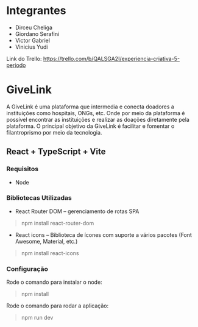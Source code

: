 # Integrantes
* Dirceu Cheliga
* Giordano Serafini
* Victor Gabriel
* Vinicius Yudi

Link do Trello: https://trello.com/b/QALSGA2I/experiencia-criativa-5-periodo

# GiveLink
A GiveLink é uma plataforma que intermedia e conecta doadores a instituições como hospitais, ONGs, etc. Onde por meio da plataforma é possível encontrar as instituições e realizar as doações diretamente pela plataforma. O principal objetivo da GiveLink é facilitar e fomentar o filantroprismo por meio da tecnologia.

## React + TypeScript + Vite

### Requisitos
* Node
  

### Bibliotecas Utilizadas
* React Router DOM – gerenciamento de rotas SPA
> npm install react-router-dom

* React icons – Biblioteca de ícones com suporte a vários pacotes (Font Awesome, Material, etc.)
> npm install react-icons


### Configuração
Rode o comando para instalar o node:
> npm install

Rode o comando para rodar a aplicação:
> npm run dev


